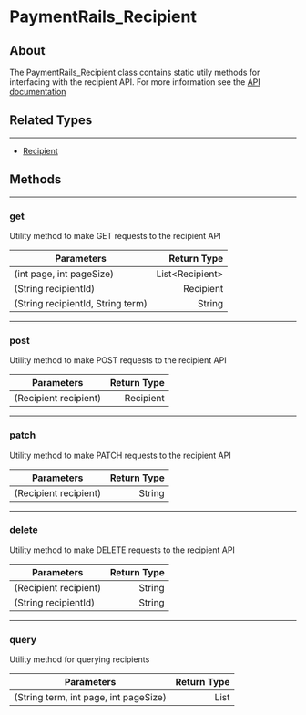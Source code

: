 # PaymentRails_Recipient

## About
The PaymentRails_Recipient class contains static utily methods for interfacing with the recipient API. For more information see the [API documentation](http://docs.paymentrails.com/#recipients)

## **Related Types**
---
+ [Recipient](types/Recipient.md)

## **Methods**
---
### **get**
Utility method to make GET requests to the recipient API

Parameters | Return Type
---| ---:
(int page, int pageSize) | List<Recipient\>
(String recipientId) | Recipient
(String recipientId, String term) | String

---
### **post**
Utility method to make POST requests to the recipient API

Parameters | Return Type
--- | ---:
(Recipient recipient) | Recipient

---
### **patch**
Utility method to make PATCH requests to the recipient API

Parameters | Return Type
--- | ---:
(Recipient recipient) | String

---
### **delete**
Utility method to make DELETE requests to the recipient API

Parameters | Return Type
--- | ---:
(Recipient recipient) | String
(String recipientId) | String

---
### **query**
Utility method for querying recipients

Parameters | Return Type
--- | ---:
(String term, int page, int pageSize) | List<Recipient>